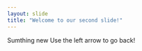 ```yaml
---
layout: slide
title: "Welcome to our second slide!"
---
```

Sumthing new
Use the left arrow to go back!

